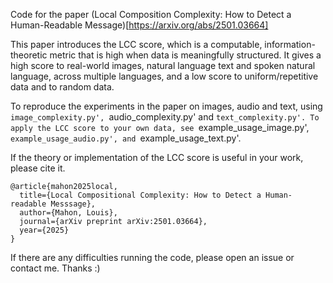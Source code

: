 Code for the paper (Local Composition Complexity: How to Detect a Human-Readable Message)[https://arxiv.org/abs/2501.03664] 

This paper introduces the LCC score, which is a computable, information-theoretic metric that is high when data is meaningfully structured. It gives a high score to real-world images, natural language text and spoken natural language, across multiple languages, and a low score to uniform/repetitive data and to random data.

To reproduce the experiments in the paper on images, audio and text, using `image_complexity.py', `audio_complexity.py' and `text_complexity.py'. To apply the LCC score to your own data, see `example_usage_image.py', `example_usage_audio.py', and `example_usage_text.py'. 

If the theory or implementation of the LCC score is useful in your work, please cite it.

```
@article{mahon2025local,
  title={Local Compositional Complexity: How to Detect a Human-readable Messsage},
  author={Mahon, Louis},
  journal={arXiv preprint arXiv:2501.03664},
  year={2025}
}
```

If there are any difficulties running the code, please open an issue or contact me. Thanks :)
